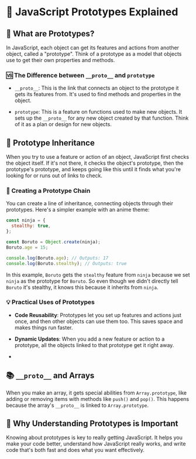 # 🧬 JavaScript Prototypes Explained

## 🤔 What are Prototypes?

In JavaScript, each object can get its features and actions from another object, called a "prototype". Think of a prototype as a model that objects use to get their own properties and methods.

### 🆚 The Difference between `__proto__` and `prototype`

- `__proto__`: This is the link that connects an object to the prototype it gets its features from. It's used to find methods and properties in the object.

- `prototype`: This is a feature on functions used to make new objects. It sets up the `__proto__` for any new object created by that function. Think of it as a plan or design for new objects.

## 🌲 Prototype Inheritance

When you try to use a feature or action of an object, JavaScript first checks the object itself. If it's not there, it checks the object's prototype, then the prototype's prototype, and keeps going like this until it finds what you're looking for or runs out of links to check.

### 🔗 Creating a Prototype Chain

You can create a line of inheritance, connecting objects through their prototypes. Here's a simpler example with an anime theme:

```javascript
const ninja = {
  stealthy: true,
};

const Boruto = Object.create(ninja);
Boruto.age = 15;

console.log(Boruto.age); // Outputs: 17
console.log(Boruto.stealthy); // Outputs: true
```

In this example, `Boruto` gets the `stealthy` feature from `ninja` because we set `ninja` as the prototype for `Boruto`. So even though we didn't directly tell `Boruto` it's stealthy, it knows this because it inherits from `ninja`.

### 💡 Practical Uses of Prototypes

- **Code Reusability**: Prototypes let you set up features and actions just once, and then other objects can use them too. This saves space and makes things run faster.

- **Dynamic Updates**: When you add a new feature or action to a prototype, all the objects linked to that prototype get it right away.
-

## 📚 `__proto__` and Arrays

When you make an array, it gets special abilities from `Array.prototype`, like adding or removing items with methods like `push()` and `pop()`. This happens because the array's `__proto__` is linked to `Array.prototype`.

## 🌟 Why Understanding Prototypes is Important

Knowing about prototypes is key to really getting JavaScript. It helps you make your code better, understand how JavaScript really works, and write code that's both fast and does what you want effectively.
